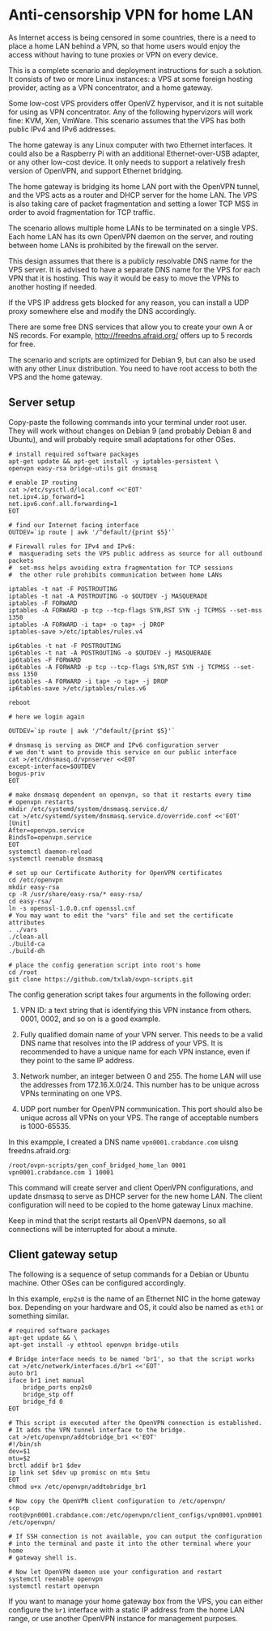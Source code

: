 # Anti-censorship VPN for home LAN

As Internet access is being censored in some countries, there is a need
to place a home LAN behind a VPN, so that home users would enjoy the
access without having to tune proxies or VPN on every device.

This is a complete scenario and deployment instructions for such a
solution. It consists of two or more Linux instances: a VPS at some
foreign hosting provider, acting as a VPN concentrator, and a home
gateway.

Some low-cost VPS providers offer OpenVZ hypervisor, and it is not
suitable for using as VPN concentrator. Any of the following hypervizors
will work fine: KVM, Xen, VmWare. This scenario assumes that the VPS has
both public IPv4 and IPv6 addresses.

The home gateway is any Linux computer with two Ethernet interfaces. It
could also be a Raspberry Pi with an additional Ethernet-over-USB
adapter, or any other low-cost device. It only needs to support a
relatively fresh version of OpenVPN, and support Ethernet bridging.

The home gateway is bridging its home LAN port with the OpenVPN tunnel,
and the VPS acts as a router and DHCP server for the home LAN. The VPS
is also taking care of packet fragmentation and setting a lower TCP MSS
in order to avoid fragmentation for TCP traffic.

The scenario allows multiple home LANs to be terminated on a single
VPS. Each home LAN has its own OpenVPN daemon on the server, and routing
between home LANs is prohibited by the firewall on the server.

This design assumes that there is a publicly resolvable DNS name for the
VPS server. It is advised to have a separate DNS name for the VPS for
each VPN that it is hosting. This way it would be easy to move the VPNs
to another hosting if needed.

If the VPS IP address gets blocked for any reason, you can install a UDP
proxy somewhere else and modify the DNS accordingly.

There are some free DNS services that allow you to create your own A or
NS records. For example, http://freedns.afraid.org/ offers up to 5
records for free.

The scenario and scripts are optimized for Debian 9, but can also be
used with any other Linux distribution. You need to have root access to
both the VPS and the home gateway.


## Server setup

Copy-paste the following commands into your terminal under root
user. They will work without changes on Debian 9 (and probably Debian 8
and Ubuntu), and will probably require small adaptations for other OSes.


```
# install required software packages
apt-get update && apt-get install -y iptables-persistent \
openvpn easy-rsa bridge-utils git dnsmasq

# enable IP routing
cat >/etc/sysctl.d/local.conf <<'EOT'
net.ipv4.ip_forward=1
net.ipv6.conf.all.forwarding=1
EOT

# find our Internet facing interface
OUTDEV=`ip route | awk '/^default/{print $5}'`

# Firewall rules for IPv4 and IPv6:
#  masquerading sets the VPS public address as source for all outbound packets
#  set-mss helps avoiding extra fragmentation for TCP sessions
#  the other rule prohibits communication between home LANs

iptables -t nat -F POSTROUTING
iptables -t nat -A POSTROUTING -o $OUTDEV -j MASQUERADE
iptables -F FORWARD
iptables -A FORWARD -p tcp --tcp-flags SYN,RST SYN -j TCPMSS --set-mss 1350
iptables -A FORWARD -i tap+ -o tap+ -j DROP
iptables-save >/etc/iptables/rules.v4

ip6tables -t nat -F POSTROUTING
ip6tables -t nat -A POSTROUTING -o $OUTDEV -j MASQUERADE
ip6tables -F FORWARD
ip6tables -A FORWARD -p tcp --tcp-flags SYN,RST SYN -j TCPMSS --set-mss 1350
ip6tables -A FORWARD -i tap+ -o tap+ -j DROP
ip6tables-save >/etc/iptables/rules.v6

reboot
```

```
# here we login again

OUTDEV=`ip route | awk '/^default/{print $5}'`

# dnsmasq is serving as DHCP and IPv6 configuration server
# we don't want to provide this service on our public interface
cat >/etc/dnsmasq.d/vpnserver <<EOT
except-interface=$OUTDEV
bogus-priv
EOT

# make dnsmasq dependent on openvpn, so that it restarts every time
# openvpn restarts
mkdir /etc/systemd/system/dnsmasq.service.d/
cat >/etc/systemd/system/dnsmasq.service.d/override.conf <<'EOT'
[Unit]
After=openvpn.service
BindsTo=openvpn.service
EOT
systemctl daemon-reload
systemctl reenable dnsmasq

# set up our Certificate Authority for OpenVPN certificates
cd /etc/openvpn
mkdir easy-rsa
cp -R /usr/share/easy-rsa/* easy-rsa/
cd easy-rsa/
ln -s openssl-1.0.0.cnf openssl.cnf
# You may want to edit the "vars" file and set the certificate attributes
. ./vars  
./clean-all
./build-ca
./build-dh

# place the config generation script into root's home
cd /root
git clone https://github.com/txlab/ovpn-scripts.git
```

The config generation script takes four arguments in the following order:

 1. VPN ID: a text string that is identifying this VPN instance from
 others. 0001, 0002, and so on is a good example.

 2. Fully qualified domain name of your VPN server. This needs to be a
 valid DNS name that resolves into the IP address of your VPS. It is
 recommended to have a unique name for each VPN instance, even if they
 point to the same IP address.

 3. Network number, an integer between 0 and 255. The home LAN will use
 the addresses from 172.16.X.0/24. This number has to be unique across
 VPNs terminating on one VPS.

 4. UDP port number for OpenVPN communication. This port should also be
 unique across all VPNs on your VPS. The range of acceptable numbers is
 1000-65535.

In this exampple, I created a DNS name `vpn0001.crabdance.com` uisng
freedns.afraid.org:

```
/root/ovpn-scripts/gen_conf_bridged_home_lan 0001 vpn0001.crabdance.com 1 10001
```

This command will create server and client OpenVPN configurations, and
update dnsmasq to serve as DHCP server for the new home LAN. The client
configuration will need to be copied to the home gateway Linux machine.

Keep in mind that the script restarts all OpenVPN daemons, so all
connections will be interrupted for about a minute.


## Client gateway setup

The following is a sequence of setup commands for a Debian or Ubuntu
machine. Other OSes can be configured accordingly.

In this example, `enp2s0` is the name of an Ethernet NIC in the home
gateway box. Depending on your hardware and OS, it could also be named
as `eth1` or something similar.

```
# required software packages
apt-get update && \
apt-get install -y ethtool openvpn bridge-utils 

# Bridge interface needs to be named 'br1', so that the script works
cat >/etc/network/interfaces.d/br1 <<'EOT'
auto br1
iface br1 inet manual
    bridge_ports enp2s0
    bridge_stp off
    bridge_fd 0
EOT

# This script is executed after the OpenVPN connection is established.
# It adds the VPN tunnel interface to the bridge.
cat >/etc/openvpn/addtobridge_br1 <<'EOT'
#!/bin/sh
dev=$1
mtu=$2
brctl addif br1 $dev
ip link set $dev up promisc on mtu $mtu
EOT
chmod u+x /etc/openvpn/addtobridge_br1

# Now copy the OpenVPN client configuration to /etc/openvpn/
scp root@vpn0001.crabdance.com:/etc/openvpn/client_configs/vpn0001.vpn0001.crabdance.com.conf /etc/openvpn/

# If SSH connection is not available, you can output the configuration
# into the terminal and paste it into the other terminal where your home
# gateway shell is.

# Now let OpenVPN daemon use your configuration and restart
systemctl reenable openvpn
systemctl restart openvpn
```

If you want to manage your home gateway box from the VPS, you can either
configure the `br1` interface with a static IP address from the home LAN
range, or use another OpenVPN instance for management purposes.


